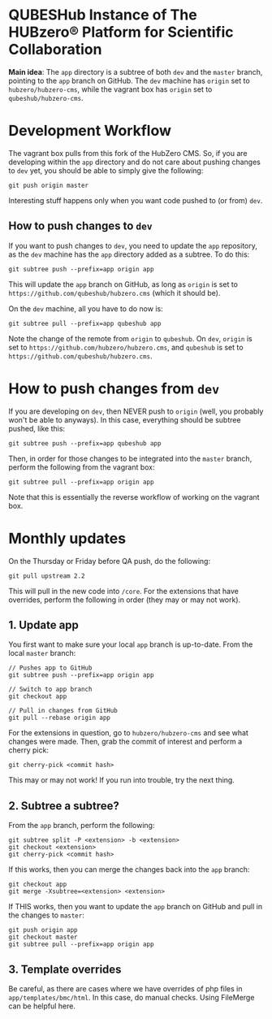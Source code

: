# QUBESHub Instance of The HUBzero® Platform for Scientific Collaboration

**Main idea**:  The `app` directory is a subtree of both `dev` and the `master` branch, pointing to the `app` branch on GitHub.  The `dev` machine has `origin` set to `hubzero/hubzero-cms`, while the vagrant box has `origin` set to `qubeshub/hubzero-cms`.

# Development Workflow

The vagrant box pulls from this fork of the HubZero CMS.  So, if you are developing within the `app` directory and do not care about pushing changes to `dev` yet, you should be able to simply give the following:

```
git push origin master
```

Interesting stuff happens only when you want code pushed to (or from) `dev`.

## How to push changes to `dev`

If you want to push changes to `dev`, you need to update the `app` repository, as the `dev` machine has the `app` directory added as a subtree.  To do this:

```
git subtree push --prefix=app origin app
```

This will update the `app` branch on GitHub, as long as `origin` is set to `https://github.com/qubeshub/hubzero.cms` (which it should be).

On the `dev` machine, all you have to do now is:

```
git subtree pull --prefix=app qubeshub app
```

Note the change of the remote from `origin` to `qubeshub`.  On `dev`, `origin` is set to `https://github.com/hubzero/hubzero.cms`, and `qubeshub` is set to `https://github.com/qubeshub/hubzero.cms`.

# How to push changes from `dev`

If you are developing on `dev`, then NEVER push to `origin` (well, you probably won't be able to anyways).  In this case, everything should be subtree pushed, like this:

```
git subtree push --prefix=app qubeshub app
```

Then, in order for those changes to be integrated into the `master` branch, perform the following from the vagrant box:

```
git subtree pull --prefix=app origin app
```

Note that this is essentially the reverse workflow of working on the vagrant box.

# Monthly updates

On the Thursday or Friday before QA push, do the following:

```
git pull upstream 2.2
```

This will pull in the new code into `/core`.  For the extensions that have overrides, perform the following in order (they may or may not work).

## 1. Update app

You first want to make sure your local `app` branch is up-to-date.  From the local `master` branch:

```
// Pushes app to GitHub
git subtree push --prefix=app origin app

// Switch to app branch
git checkout app

// Pull in changes from GitHub
git pull --rebase origin app
```

For the extensions in question, go to `hubzero/hubzero-cms` and see what changes were made.  Then, grab the commit of interest and perform a cherry pick:

```
git cherry-pick <commit hash>
```

This may or may not work!  If you run into trouble, try the next thing.

## 2. Subtree a subtree?

From the `app` branch, perform the following:

```
git subtree split -P <extension> -b <extension>
git checkout <extension>
git cherry-pick <commit hash>
```

If this works, then you can merge the changes back into the `app` branch:

```
git checkout app
git merge -Xsubtree=<extension> <extension>
```

If THIS works, then you want to update the `app` branch on GitHub and pull in the changes to `master`:

```
git push origin app
git checkout master
git subtree pull --prefix=app origin app
```

## 3. Template overrides

Be careful, as there are cases where we have overrides of php files in `app/templates/bmc/html`.  In this case, do manual checks.  Using FileMerge can be helpful here.
